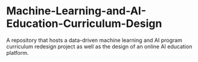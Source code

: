 # Machine-Learning-and-AI-Education-Curriculum-Design
A repository that hosts a data-driven machine learning and AI program curriculum redesign project as well as the design of an online AI education platform.
